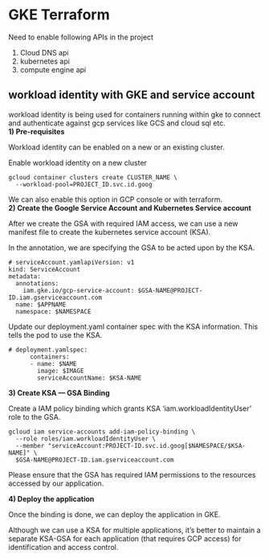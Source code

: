 # GKE Terraform   
Need to enable following APIs in the project

1. Cloud DNS api
2. kubernetes api
3. compute engine api

## workload identity with GKE and service account  
workload identity is being used for containers running within gke to connect and authenticate against gcp services like GCS and cloud sql etc.  
**1) Pre-requisites**

Workload identity can be enabled on a new or an existing cluster.

Enable workload identity on a new cluster
``` 
gcloud container clusters create CLUSTER_NAME \
  --workload-pool=PROJECT_ID.svc.id.goog 
``` 
We can also enable this option in GCP console or with terraform.   
**2) Create the Google Service Account and Kubernetes Service account**

After we create the GSA with required IAM access, we can use a new manifest file to create the kubernetes service account (KSA).

In the annotation, we are specifying the GSA to be acted upon by the KSA.
```
# serviceAccount.yamlapiVersion: v1
kind: ServiceAccount
metadata:
  annotations:
    iam.gke.io/gcp-service-account: $GSA-NAME@PROJECT-ID.iam.gserviceaccount.com
  name: $APPNAME
  namespace: $NAMESPACE
```
Update our deployment.yaml container spec with the KSA information. This tells the pod to use the KSA.
```
# deployment.yamlspec:
      containers:
      - name: $NAME
        image: $IMAGE
        serviceAccountName: $KSA-NAME
```
**3) Create KSA — GSA Binding**

Create a IAM policy binding which grants KSA ‘iam.workloadIdentityUser’ role to the GSA.

```
gcloud iam service-accounts add-iam-policy-binding \
  --role roles/iam.workloadIdentityUser \
  --member "serviceAccount:PROJECT-ID.svc.id.goog[$NAMESPACE/$KSA-NAME]" \
  $GSA-NAME@PROJECT-ID.iam.gserviceaccount.com

```
Please ensure that the GSA has required IAM permissions to the resources accessed by our application.

**4) Deploy the application**

Once the binding is done, we can deploy the application in GKE.

Although we can use a KSA for multiple applications, it’s better to maintain a separate KSA-GSA for each application (that requires GCP access) for identification and access control.